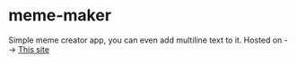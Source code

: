 # meme-maker

Simple meme creator app, you can even add multiline text to it.
Hosted on --> [This site](https://tan-shadow.github.io/meme-maker)
